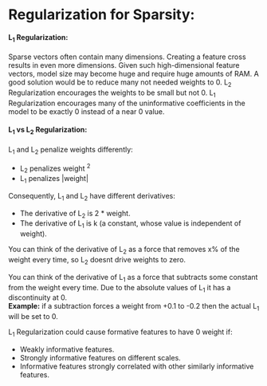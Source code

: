 # Regularization for Sparsity:  
#### L<sub>1</sub> Regularization:
Sparse vectors often contain many dimensions. Creating a feature cross results in even more dimensions. Given such 
high-dimensional feature vectors, model size may become huge and require huge amounts of RAM. A good solution would be 
to reduce many not needed weights to 0. L<sub>2</sub> Regularization encourages the weights to be small but not 0. 
L<sub>1</sub> Regularization encourages many of the uninformative coefficients in the model to be exactly 0 instead of 
a near 0 value.

#### L<sub>1</sub> vs L<sub>2</sub> Regularization:
L<sub>1</sub> and L<sub>2</sub> penalize weights differently:
* L<sub>2</sub> penalizes weight <sup>2</sup>
* L<sub>1</sub> penalizes |weight|

Consequently, L<sub>1</sub> and L<sub>2</sub> have different derivatives:
* The derivative of L<sub>2</sub> is 2 * weight.
* The derivative of L<sub>1</sub> is k (a constant, whose value is independent of weight).

You can think of the derivative of L<sub>2</sub> as a force that removes x% of the weight every time, so L<sub>2</sub>
doesnt drive weights to zero.  

You can think of the derivative of L<sub>1</sub> as a force that subtracts some constant from the weight every time. Due
to the absolute values of L<sub>1</sub> it has a discontinuity at 0.  
**Example:** if a subtraction forces a weight from +0.1 to -0.2 then the actual L<sub>1</sub> will be set to 0.

L<sub>1</sub> Regularization could cause formative features to have 0 weight if:
* Weakly informative features.
* Strongly informative features on different scales.
* Informative features strongly correlated with other similarly informative features.
